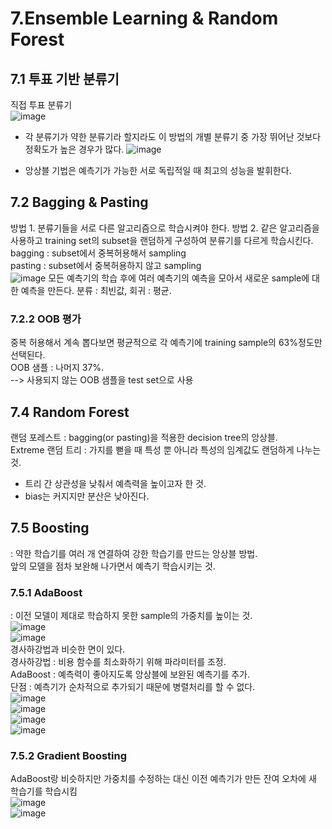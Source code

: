 # 7.Ensemble Learning & Random Forest  
## 7.1 투표 기반 분류기  
직접 투표 분류기  
![image](https://github.com/user-attachments/assets/e918f596-baff-4e92-9159-0d7182506b2f)  
 - 각 분류기가 약한 분류기라 할지라도 이 방법의 개별 분류기 중 가장 뛰어난 것보다 정확도가 높은 경우가 많다.
![image](https://github.com/user-attachments/assets/a3adc128-f179-45a2-b9b1-b3c26fe07bb1)

 - 앙상블 기법은 예측기가 가능한 서로 독립적일 때 최고의 성능을 발휘한다.

## 7.2 Bagging & Pasting
방법 1. 분류기들을 서로 다른 알고리즘으로 학습시켜야 한다.
방법 2. 같은 알고리즘을 사용하고 training set의 subset을 랜덤하게 구성하여 분류기를 다르게 학습시킨다.
  bagging : subset에서 중복허용해서 sampling  
  pasting : subset에서 중복허용하지 않고 sampling  
![image](https://github.com/user-attachments/assets/7407bcb6-b560-446e-bd5d-67460df3d750)
모든 예측기의 학습 후에 여러 예측기의 예측을 모아서 새로운 sample에 대한 예측을 만든다.
분류 : 최빈값, 회귀 : 평균.

### 7.2.2 OOB 평가  
중복 허용해서 계속 뽑다보면 평균적으로 각 예측기에 training sample의 63%정도만 선택된다.  
OOB 샘플 : 나머지 37%.  
 --> 사용되지 않는 OOB 샘플을 test set으로 사용  

## 7.4 Random Forest  
랜덤 포레스트 : bagging(or pasting)을 적용한 decision tree의 앙상블.  
Extreme 랜덤 트리 : 가지를 뻗을 때 특성 뿐 아니라 특성의 임계값도 랜덤하게 나누는 것.  
 - 트리 간 상관성을 낮춰서 예측력을 높이고자 한 것.
 - bias는 커지지만 분산은 낮아진다.

## 7.5 Boosting  
 : 약한 학습기를 여러 개 연결하여 강한 학습기를 만드는 앙상블 방법.  
 앞의 모델을 점차 보완해 나가면서 예측기 학습시키는 것.  

### 7.5.1 AdaBoost  
: 이전 모델이 제대로 학습하지 못한 sample의 가중치를 높이는 것.  
![image](https://github.com/user-attachments/assets/af75b97d-fab2-4f47-b884-96388a9d7e58)  
![image](https://github.com/user-attachments/assets/9c7a60f2-10ae-4e25-b91a-6a9b19102541)  
경사하강법과 비슷한 면이 있다.  
경사하강법 : 비용 함수를 최소화하기 위해 파라미터를 조정.  
AdaBoost : 예측력이 좋아지도록 앙상블에 보완된 예측기를 추가.  
단점 : 예측기가 순차적으로 추가되기 때문에 병렬처리를 할 수 없다.  
![image](https://github.com/user-attachments/assets/47223eaf-2420-4911-855d-146119670668)  
![image](https://github.com/user-attachments/assets/41557ae1-d126-4481-9566-1e7d42eb681e)  
![image](https://github.com/user-attachments/assets/53d6842e-01ba-4f38-af98-9889d6d5fb2a)  
![image](https://github.com/user-attachments/assets/43d1fe1d-f3a8-43ed-8893-a0f852cb3b0a)  

### 7.5.2 Gradient Boosting  
AdaBoost랑 비슷하지만 가중치를 수정하는 대신 이전 예측기가 만든 잔여 오차에 새 학습기를 학습시킴  
![image](https://github.com/user-attachments/assets/cea39137-8b46-4866-9492-08bc0daa98eb)  
![image](https://github.com/user-attachments/assets/62c3fc2e-b073-49f8-b285-41c515f9ef67)  



